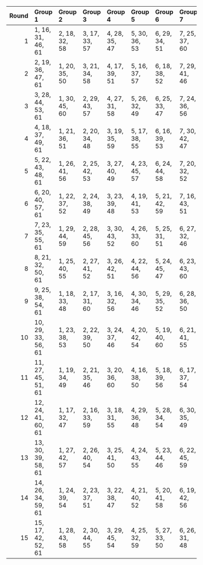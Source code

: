 |   Round | Group 1            | Group 2       | Group 3       | Group 4       | Group 5       | Group 6       | Group 7       | Group 8       | Group 9       | Group 10       | Group 11       | Group 12       | Group 13       | Group 14       | Group 15       |
|--------:|:-------------------|:--------------|:--------------|:--------------|:--------------|:--------------|:--------------|:--------------|:--------------|:---------------|:---------------|:---------------|:---------------|:---------------|:---------------|
|       1 | 1, 16, 31, 46, 61  | 2, 18, 32, 58 | 3, 17, 33, 57 | 4, 28, 35, 47 | 5, 30, 36, 53 | 6, 29, 34, 51 | 7, 25, 37, 60 | 8, 27, 38, 56 | 9, 26, 39, 52 | 10, 22, 41, 49 | 11, 24, 42, 48 | 12, 23, 40, 59 | 13, 19, 43, 50 | 14, 21, 44, 54 | 15, 20, 45, 55 |
|       2 | 2, 19, 36, 47, 61  | 1, 20, 35, 50 | 3, 21, 34, 58 | 4, 17, 39, 51 | 5, 16, 37, 57 | 6, 18, 38, 52 | 7, 29, 41, 46 | 8, 28, 42, 60 | 9, 30, 40, 56 | 10, 26, 45, 53 | 11, 25, 43, 49 | 12, 27, 44, 48 | 13, 23, 32, 54 | 14, 22, 33, 55 | 15, 24, 31, 59 |
|       3 | 3, 28, 44, 53, 61  | 1, 30, 45, 60 | 2, 29, 43, 57 | 4, 27, 31, 58 | 5, 26, 32, 49 | 6, 25, 33, 47 | 7, 24, 36, 56 | 8, 23, 34, 52 | 9, 22, 35, 51 | 10, 21, 37, 48 | 11, 20, 38, 59 | 12, 19, 39, 55 | 13, 18, 42, 46 | 14, 17, 40, 50 | 15, 16, 41, 54 |
|       4 | 4, 18, 37, 49, 61  | 1, 21, 36, 51 | 2, 20, 34, 48 | 3, 19, 35, 59 | 5, 17, 38, 55 | 6, 16, 39, 53 | 7, 30, 42, 47 | 8, 29, 40, 58 | 9, 28, 41, 57 | 10, 27, 43, 54 | 11, 26, 44, 50 | 12, 25, 45, 46 | 13, 24, 33, 52 | 14, 23, 31, 56 | 15, 22, 32, 60 |
|       5 | 5, 22, 43, 48, 61  | 1, 26, 41, 56 | 2, 25, 42, 53 | 3, 27, 40, 49 | 4, 23, 45, 57 | 6, 24, 44, 58 | 7, 20, 32, 52 | 8, 19, 33, 51 | 9, 21, 31, 47 | 10, 17, 36, 59 | 11, 16, 34, 55 | 12, 18, 35, 54 | 13, 29, 38, 60 | 14, 28, 39, 46 | 15, 30, 37, 50 |
|       6 | 6, 20, 40, 57, 61  | 1, 22, 37, 52 | 2, 24, 38, 49 | 3, 23, 39, 48 | 4, 19, 41, 53 | 5, 21, 42, 59 | 7, 16, 43, 51 | 8, 18, 44, 47 | 9, 17, 45, 58 | 10, 28, 32, 55 | 11, 30, 33, 54 | 12, 29, 31, 50 | 13, 25, 34, 56 | 14, 27, 35, 60 | 15, 26, 36, 46 |
|       7 | 7, 23, 35, 55, 61  | 1, 29, 44, 59 | 2, 28, 45, 56 | 3, 30, 43, 52 | 4, 26, 33, 60 | 5, 25, 31, 51 | 6, 27, 32, 46 | 8, 22, 36, 54 | 9, 24, 34, 50 | 10, 20, 39, 47 | 11, 19, 37, 58 | 12, 21, 38, 57 | 13, 17, 41, 48 | 14, 16, 42, 49 | 15, 18, 40, 53 |
|       8 | 8, 21, 32, 50, 61  | 1, 25, 40, 55 | 2, 27, 41, 52 | 3, 26, 42, 51 | 4, 22, 44, 56 | 5, 24, 45, 47 | 6, 23, 43, 60 | 7, 19, 31, 54 | 9, 20, 33, 46 | 10, 16, 35, 58 | 11, 18, 36, 57 | 12, 17, 34, 53 | 13, 28, 37, 59 | 14, 30, 38, 48 | 15, 29, 39, 49 |
|       9 | 9, 25, 38, 54, 61  | 1, 18, 33, 48 | 2, 17, 31, 60 | 3, 16, 32, 56 | 4, 30, 34, 46 | 5, 29, 35, 52 | 6, 28, 36, 50 | 7, 27, 39, 59 | 8, 26, 37, 55 | 10, 24, 40, 51 | 11, 23, 41, 47 | 12, 22, 42, 58 | 13, 21, 45, 49 | 14, 20, 43, 53 | 15, 19, 44, 57 |
|      10 | 10, 29, 33, 56, 61 | 1, 23, 38, 53 | 2, 22, 39, 50 | 3, 24, 37, 46 | 4, 20, 42, 54 | 5, 19, 40, 60 | 6, 21, 41, 55 | 7, 17, 44, 49 | 8, 16, 45, 48 | 9, 18, 43, 59  | 11, 28, 31, 52 | 12, 30, 32, 51 | 13, 26, 35, 57 | 14, 25, 36, 58 | 15, 27, 34, 47 |
|      11 | 11, 27, 45, 51, 61 | 1, 19, 34, 49 | 2, 21, 35, 46 | 3, 20, 36, 60 | 4, 16, 38, 50 | 5, 18, 39, 56 | 6, 17, 37, 54 | 7, 28, 40, 48 | 8, 30, 41, 59 | 9, 29, 42, 55  | 10, 25, 44, 52 | 12, 26, 43, 47 | 13, 22, 31, 53 | 14, 24, 32, 57 | 15, 23, 33, 58 |
|      12 | 12, 24, 41, 60, 61 | 1, 17, 32, 47 | 2, 16, 33, 59 | 3, 18, 31, 55 | 4, 29, 36, 48 | 5, 28, 34, 54 | 6, 30, 35, 49 | 7, 26, 38, 58 | 8, 25, 39, 57 | 9, 27, 37, 53  | 10, 23, 42, 50 | 11, 22, 40, 46 | 13, 20, 44, 51 | 14, 19, 45, 52 | 15, 21, 43, 56 |
|      13 | 13, 30, 39, 58, 61 | 1, 27, 42, 57 | 2, 26, 40, 54 | 3, 25, 41, 50 | 4, 24, 43, 55 | 5, 23, 44, 46 | 6, 22, 45, 59 | 7, 21, 33, 53 | 8, 20, 31, 49 | 9, 19, 32, 48  | 10, 18, 34, 60 | 11, 17, 35, 56 | 12, 16, 36, 52 | 14, 29, 37, 47 | 15, 28, 38, 51 |
|      14 | 14, 26, 34, 59, 61 | 1, 24, 39, 54 | 2, 23, 37, 51 | 3, 22, 38, 47 | 4, 21, 40, 52 | 5, 20, 41, 58 | 6, 19, 42, 56 | 7, 18, 45, 50 | 8, 17, 43, 46 | 9, 16, 44, 60  | 10, 30, 31, 57 | 11, 29, 32, 53 | 12, 28, 33, 49 | 13, 27, 36, 55 | 15, 25, 35, 48 |
|      15 | 15, 17, 42, 52, 61 | 1, 28, 43, 58 | 2, 30, 44, 55 | 3, 29, 45, 54 | 4, 25, 32, 59 | 5, 27, 33, 50 | 6, 26, 31, 48 | 7, 22, 34, 57 | 8, 24, 35, 53 | 9, 23, 36, 49  | 10, 19, 38, 46 | 11, 21, 39, 60 | 12, 20, 37, 56 | 13, 16, 40, 47 | 14, 18, 41, 51 |